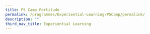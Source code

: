 ```yaml
---
title: P5 Camp Fortitude
permalink: /programmes/Experiential-Learning/P5Camp/permalink/
description: ""
third_nav_title: Experiential Learning
---
```

